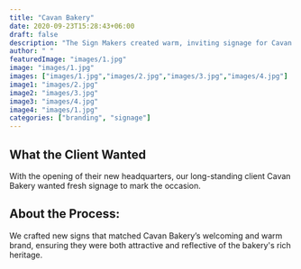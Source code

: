 ```yaml
---
title: "Cavan Bakery"
date: 2020-09-23T15:28:43+06:00
draft: false
description: "The Sign Makers created warm, inviting signage for Cavan Bakery’s new headquarters, blending modern design with a nod to their rich heritage—perfectly celebrating their next chapter."
author: " "
featuredImage: "images/1.jpg"
image: "images/1.jpg"
images: ["images/1.jpg","images/2.jpg","images/3.jpg","images/4.jpg"]
image1: "images/2.jpg"
image2: "images/3.jpg"
image3: "images/4.jpg"
image4: "images/1.jpg"
categories: ["branding", "signage"]
---
```


## What the Client Wanted
With the opening of their new headquarters, our long-standing client Cavan Bakery wanted fresh signage to mark the occasion.

## About the Process:
We crafted new signs that matched Cavan Bakery’s welcoming and warm brand, ensuring they were both attractive and reflective of the bakery's rich heritage.


